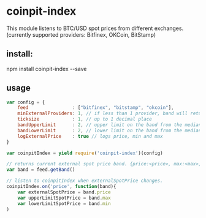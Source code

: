 # coinpit-index
This module listens to BTC/USD spot prices from different exchanges. (currently supported providers: Bitfinex, OKCoin, BitStamp)

## install: 
npm install coinpit-index --save

## usage

```javascript
var config = {
    feed                : ["bitfinex", "bitstamp", "okcoin"], 
    minExternalProviders: 1, // if less than 1 provider, band will return undefined
    ticksize            : 1, // up to 1 decimal place
    bandUpperLimit      : 2, // upper limit on the band from the median external price
    bandLowerLimit      : 2, // lower limit on the band from the median external price
    logExternalPrice    : true // logs price, min and max
}

var coinpitIndex = yield require('coinpit-index')(config)

// returns current external spot price band. {price:<price>, max:<max>, min:<min>
var band = feed.getBand() 

// listen to coinpitIndex when externalSpotPrice changes.
coinpitIndex.on('price', function(band){
    var externalSpotPrice = band.price
    var upperLimitSpotPrice = band.max
    var lowerLimitSpotPrice = band.min
)

```
